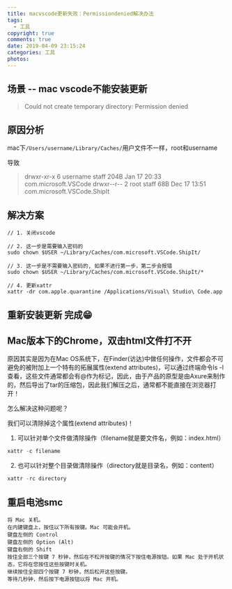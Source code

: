 ```yaml
---
title: macvscode更新失败：Permissiondenied解决办法
tags:
  - 工具
copyright: true
comments: true
date: 2019-04-09 23:15:24
categories: 工具
photos:
---
```


## 场景 -- mac vscode不能安装更新
> Could not create temporary directory: Permission denied

## 原因分析
mac下`/Users/username/Library/Caches/`用户文件不一样，root和username

导致

> drwxr-xr-x   6 username  staff   204B Jan 17 20:33 com.microsoft.VSCode
> drwxr--r--   2 root    staff    68B Dec 17 13:51 com.microsoft.VSCode.ShipIt

## 解决方案
```
// 1. 关闭vscode

// 2. 这一步是需要输入密码的
sudo chown $USER ~/Library/Caches/com.microsoft.VSCode.ShipIt/ 

// 3. 这一步是不需要输入密码的, 如果不进行第一步，第二步会报错
sudo chown $USER ~/Library/Caches/com.microsoft.VSCode.ShipIt/*

// 4. 更新xattr
xattr -dr com.apple.quarantine /Applications/Visual\ Studio\ Code.app
```

## 重新安装更新 完成😁

## Mac版本下的Chrome，双击html文件打不开
原因其实是因为在Mac OS系统下，在Finder(访达)中做任何操作，文件都会不可避免的被附加上一个特有的拓展属性(extend attributes)，可以通过终端命令ls -l查看，这些文件通常都会有@作为标记，因此，由于产品的原型是由Axure来制作的，然后导出了tar的压缩包，因此我们解压之后，通常都不能直接在浏览器打开！

怎么解决这种问题呢？

我们可以清除掉这个属性(extend attributes)！

1. 可以针对单个文件做清除操作（filename就是要文件名，例如：index.html）
```js
xattr -c filename
```

2. 也可以针对整个目录做清除操作（directory就是目录名，例如：content）
```js
xattr -rc directory
```

## 重启电池smc
```
将 Mac 关机。
在内建键盘上，按住以下所有按键。Mac 可能会开机。
键盘左侧的 Control 
键盘左侧的 Option (Alt) 
键盘右侧的 Shift 
按住全部三个按键 7 秒钟，然后在不松开按键的情况下按住电源按钮。如果 Mac 处于开机状态，它将在您按住这些按键时关机。
继续按住全部四个按键 7 秒钟，然后松开这些按键。
等待几秒钟，然后按下电源按钮以将 Mac 开机。
```
